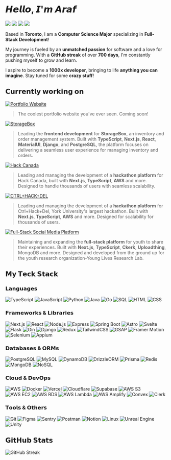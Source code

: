 # 𝙃𝙚𝙡𝙡𝙤, 𝙄'𝙢 𝘼𝙧𝙖𝙛

[![](https://img.shields.io/badge/-@triple._.a-%23E4405F?style=for-the-badge&logo=instagram&logoColor=ffffff)](https://www.instagram.com/triple._.a/)
[![](https://img.shields.io/badge/-@triple._.a-%235865F2?style=for-the-badge&logo=discord&logoColor=ffffff)](https://discord.com/users/triple._.a)
[![](https://img.shields.io/badge/-@araf821-%230A66C2?style=for-the-badge&logo=linkedin&logoColor=ffffff)](https://linkedin.com/in/araf821)
[![](https://img.shields.io/badge/-@araf821-%23181717?style=for-the-badge&logo=github&logoColor=ffffff)](https://github.com/araf821)

Based in **Toronto**, I am a **Computer Science Major** specializing in **Full-Stack Development**!  

My journey is fueled by an **unmatched passion** for software and a love for programming. With a **GitHub streak** of over **700 days**, I'm constantly pushing myself to grow and learn.  

I aspire to become a **1000x developer**, bringing to life **anything you can imagine**. Stay tuned for some **crazy stuff**! 

## 𝗖𝘂𝗿𝗿𝗲𝗻𝘁𝗹𝘆 𝘄𝗼𝗿𝗸𝗶𝗻𝗴 𝗼𝗻


[![Portfolio Website](https://img.shields.io/badge/-Portfolio%20Website-%231a1a1a?style=for-the-badge&logo=vercel&logoColor=white)]()
> The coolest portfolio website you've ever seen. Coming soon!

[![StorageBox](https://img.shields.io/badge/-Storage%20Box-%231a1a1a?style=for-the-badge&logo=nextdotjs&logoColor=white)](https://storagebox.app/)
> Leading the **frontend development** for **StorageBox**, an inventory and order management system. Built with **TypeScript**, **Next.js**, **React**, **MaterialUI**, **Django**, and **PostgreSQL**, the platform focuses on delivering a seamless user experience for managing inventory and orders.

[![Hack Canada](https://img.shields.io/badge/-Hack%20Canada-%231a1a1a?style=for-the-badge&logo=amazonaws&logoColor=white)](https://hackcanada.org/)
> Leading and managing the development of a **hackathon platform** for Hack Canada, built with **Next.js**, **TypeScript**, **AWS** and more. Designed to handle thousands of users with seamless scalability.

[![CTRL+HACK+DEL](https://img.shields.io/badge/-Ctrl%20Hack%20Del-%231a1a1a?style=for-the-badge&logo=amazonaws&logoColor=white)](https://ctrlhackdel.com)
> Leading and managing the development of a **hackathon platform** for Ctrl+Hack+Del, York University's largest hackathon. Built with **Next.js**, **TypeScript**, **AWS** and more. Designed for scalability for thousands of users.

[![Full-Stack Social Media Platform](https://img.shields.io/badge/-Archive%20Our%20Youth-%231a1a1a?style=for-the-badge&logo=nextdotjs&logoColor=white)](https://archiveouryouth.ca)
> Maintaining and expanding the **full-stack platform** for youth to share their experiences. Built with **Next.js**, **TypeScript**, **Ckerk**, **Uploadthing**, MongoDB and more. Designed and developed from the ground up for the youth research organization-Young Lives Research Lab.

## 𝗠𝘆 𝗧𝗲𝗰𝗸 𝗦𝘁𝗮𝗰𝗸

### 𝗟𝗮𝗻𝗴𝘂𝗮𝗴𝗲𝘀
![TypeScript](https://img.shields.io/badge/-TypeScript-3178C6?style=for-the-badge&logo=typescript&logoColor=white)
![JavaScript](https://img.shields.io/badge/-JavaScript-F7DF1E?style=for-the-badge&logo=javascript&logoColor=black)
![Python](https://img.shields.io/badge/-Python-3776AB?style=for-the-badge&logo=python&logoColor=white)
![Java](https://img.shields.io/badge/-Java-007396?style=for-the-badge&logo=java&logoColor=white)
![Go](https://img.shields.io/badge/-Go-00ADD8?style=for-the-badge&logo=go&logoColor=white)
![SQL](https://img.shields.io/badge/-SQL-4479A1?style=for-the-badge&logo=mysql&logoColor=white)
![HTML](https://img.shields.io/badge/-HTML5-E34F26?style=for-the-badge&logo=html5&logoColor=white)
![CSS](https://img.shields.io/badge/-CSS3-1572B6?style=for-the-badge&logo=css3&logoColor=white)

### 𝗙𝗿𝗮𝗺𝗲𝘄𝗼𝗿𝗸𝘀 & 𝗟𝗶𝗯𝗿𝗮𝗿𝗶𝗲𝘀
![Next.js](https://img.shields.io/badge/-Next.js-000000?style=for-the-badge&logo=nextdotjs&logoColor=white)
![React](https://img.shields.io/badge/-React-61DAFB?style=for-the-badge&logo=react&logoColor=black)
![Node.js](https://img.shields.io/badge/-Node.js-339933?style=for-the-badge&logo=nodedotjs&logoColor=white)
![Express](https://img.shields.io/badge/-Express-000000?style=for-the-badge&logo=express&logoColor=white)
![Spring Boot](https://img.shields.io/badge/-Spring%20Boot-6DB33F?style=for-the-badge&logo=springboot&logoColor=white)
![Astro](https://img.shields.io/badge/-Astro-FF5D01?style=for-the-badge&logo=astro&logoColor=white)
![Svelte](https://img.shields.io/badge/-Svelte-FF3E00?style=for-the-badge&logo=svelte&logoColor=white)
![Flask](https://img.shields.io/badge/-Flask-000000?style=for-the-badge&logo=flask&logoColor=white)
![Gin](https://img.shields.io/badge/-Gin-000000?style=for-the-badge&logo=gin&logoColor=white)
![Django](https://img.shields.io/badge/-Django-092E20?style=for-the-badge&logo=django&logoColor=white)
![Redux](https://img.shields.io/badge/-Redux-764ABC?style=for-the-badge&logo=redux&logoColor=white)
![TailwindCSS](https://img.shields.io/badge/-TailwindCSS-06B6D4?style=for-the-badge&logo=tailwindcss&logoColor=white)
![GSAP](https://img.shields.io/badge/-GSAP-88CE02?style=for-the-badge&logo=greensock&logoColor=white)
![Framer Motion](https://img.shields.io/badge/-Framer%20Motion-0055FF?style=for-the-badge&logo=framer&logoColor=white)
![Selenium](https://img.shields.io/badge/-Selenium-43B02A?style=for-the-badge&logo=selenium&logoColor=white)
![Appium](https://img.shields.io/badge/-Appium-FF6F61?style=for-the-badge&logo=appium&logoColor=white)

### 𝗗𝗮𝘁𝗮𝗯𝗮𝘀𝗲𝘀 & 𝗢𝗥𝗠𝘀
![PostgreSQL](https://img.shields.io/badge/-PostgreSQL-4169E1?style=for-the-badge&logo=postgresql&logoColor=white)
![MySQL](https://img.shields.io/badge/-MySQL-4479A1?style=for-the-badge&logo=mysql&logoColor=white)
![DynamoDB](https://img.shields.io/badge/-DynamoDB-4053D6?style=for-the-badge&logo=amazondynamodb&logoColor=white)
![DrizzleORM](https://img.shields.io/badge/-DrizzleORM-000000?style=for-the-badge&logo=drizzle&logoColor=white)
![Prisma](https://img.shields.io/badge/-Prisma-2D3748?style=for-the-badge&logo=prisma&logoColor=white)
![Redis](https://img.shields.io/badge/-Redis-DC382D?style=for-the-badge&logo=redis&logoColor=white)
![MongoDB](https://img.shields.io/badge/-MongoDB-47A248?style=for-the-badge&logo=mongodb&logoColor=white)
![NoSQL](https://img.shields.io/badge/-NoSQL-FF6F61?style=for-the-badge&logo=apachecassandra&logoColor=white)

### 𝗖𝗹𝗼𝘂𝗱 & 𝗗𝗲𝘃𝗢𝗽𝘀
![AWS](https://img.shields.io/badge/-AWS-232F3E?style=for-the-badge&logo=amazon-aws&logoColor=white)
![Docker](https://img.shields.io/badge/-Docker-2496ED?style=for-the-badge&logo=docker&logoColor=white)
![Vercel](https://img.shields.io/badge/-Vercel-000000?style=for-the-badge&logo=vercel&logoColor=white)
![Cloudflare](https://img.shields.io/badge/-Cloudflare-F38020?style=for-the-badge&logo=cloudflare&logoColor=white)
![Supabase](https://img.shields.io/badge/-Supabase-3ECF8E?style=for-the-badge&logo=supabase&logoColor=white)
![AWS S3](https://img.shields.io/badge/-AWS%20S3-569A31?style=for-the-badge&logo=amazons3&logoColor=white)
![AWS EC2](https://img.shields.io/badge/-AWS%20EC2-FF9900?style=for-the-badge&logo=amazonec2&logoColor=white)
![AWS RDS](https://img.shields.io/badge/-AWS%20RDS-527FFF?style=for-the-badge&logo=amazonrds&logoColor=white)
![AWS Lambda](https://img.shields.io/badge/-AWS%20Lambda-FF9900?style=for-the-badge&logo=awslambda&logoColor=white)
![AWS Amplify](https://img.shields.io/badge/-AWS%20Amplify-FF9900?style=for-the-badge&logo=awsamplify&logoColor=white)
![Convex](https://img.shields.io/badge/-Convex-3ECF8E?style=for-the-badge&logo=convex&logoColor=white)
![Clerk](https://img.shields.io/badge/-Clerk-000000?style=for-the-badge&logo=clerk&logoColor=white)

### 𝗧𝗼𝗼𝗹𝘀 & 𝗢𝘁𝗵𝗲𝗿𝘀
![Git](https://img.shields.io/badge/-Git-F05032?style=for-the-badge&logo=git&logoColor=white)
![Figma](https://img.shields.io/badge/-Figma-F24E1E?style=for-the-badge&logo=figma&logoColor=white)
![Sentry](https://img.shields.io/badge/-Sentry-362D59?style=for-the-badge&logo=sentry&logoColor=white)
![Postman](https://img.shields.io/badge/-Postman-FF6C37?style=for-the-badge&logo=postman&logoColor=white)
![Notion](https://img.shields.io/badge/-Notion-000000?style=for-the-badge&logo=notion&logoColor=white)
![Linux](https://img.shields.io/badge/-Linux-FCC624?style=for-the-badge&logo=linux&logoColor=black)
![Unreal Engine](https://img.shields.io/badge/-Unreal%20Engine-0E1128?style=for-the-badge&logo=unrealengine&logoColor=white)
![Unity](https://img.shields.io/badge/-Unity-000000?style=for-the-badge&logo=unity&logoColor=white)

## 𝗚𝗶𝘁𝗛𝘂𝗯 𝗦𝘁𝗮𝘁𝘀

<!-- ![Araf's GitHub stats](https://github-readme-stats.vercel.app/api?username=araf821&show_icons=true&theme=react&hide_border=true&include_all_commits=true&count_private=true)
![Top Langs](https://github-readme-stats.vercel.app/api/top-langs/?username=araf821&theme=react&hide_border=true&layout=compact&langs_count=8) -->
![GitHub Streak](https://streak-stats.demolab.com/?user=araf821&theme=react&hide_border=true)

[](https://komarev.com/ghpvc/?username=araf821&style=pixel)
